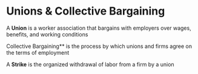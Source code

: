 # Unions & Collective Bargaining

A **Union** is a worker association that bargains with employers over wages, benefits, and working conditions

Collective Bargaining** is the process by which unions and firms agree on the terms of employment

A **Strike** is the organized withdrawal of labor from a firm by a union
